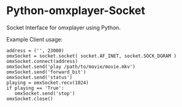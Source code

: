 Python-omxplayer-Socket
=======================

Socket Interface for omxplayer using Python.

Example Client usage:

    address = ('', 23000)
    omxSocket = socket.socket( socket.AF_INET, socket.SOCK_DGRAM )
    omxSocket.connect(address)
    omxSocket.send('play /path/to/movie/movie.mkv')
    omxSocket.send('forward_bit')
    omxSocket.send('status')
    playing = omxSocket.recv(1024)
    if playing == 'True':
       omxSocket.send('stop')
    omxSocket.close()
